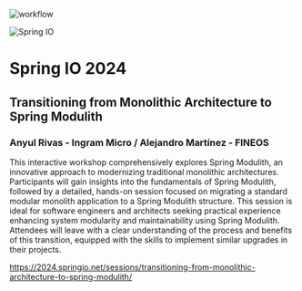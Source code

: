 ![workflow](https://github.com/Spring-io-2024-modulith-workshop/conference-kata-implementation-modulith/actions/workflows/maven.yml/badge.svg)

![Spring IO](https://2024.springio.net/images/logo-spring-io-mono.svg)

# Spring IO 2024

## Transitioning from Monolithic Architecture to Spring Modulith

### Anyul Rivas - Ingram Micro / Alejandro Martínez - FINEOS

This interactive workshop comprehensively explores Spring Modulith, an innovative approach to modernizing traditional monolithic architectures. Participants will gain insights into the fundamentals of Spring Modulith, followed by a detailed, hands-on session focused on migrating a standard modular monolith application to a Spring Modulith structure. This session is ideal for software engineers and architects seeking practical experience enhancing system modularity and maintainability using Spring Modulith. Attendees will leave with a clear understanding of the process and benefits of this transition, equipped with the skills to implement similar upgrades in their projects.

https://2024.springio.net/sessions/transitioning-from-monolithic-architecture-to-spring-modulith/
